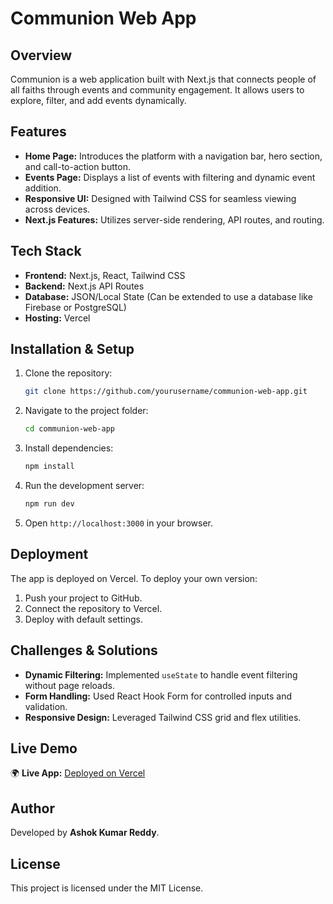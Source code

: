 # Communion Web App

## Overview
Communion is a web application built with Next.js that connects people of all faiths through events and community engagement. It allows users to explore, filter, and add events dynamically.

## Features
- **Home Page:** Introduces the platform with a navigation bar, hero section, and call-to-action button.
- **Events Page:** Displays a list of events with filtering and dynamic event addition.
- **Responsive UI:** Designed with Tailwind CSS for seamless viewing across devices.
- **Next.js Features:** Utilizes server-side rendering, API routes, and routing.

## Tech Stack
- **Frontend:** Next.js, React, Tailwind CSS
- **Backend:** Next.js API Routes
- **Database:** JSON/Local State (Can be extended to use a database like Firebase or PostgreSQL)
- **Hosting:** Vercel

## Installation & Setup
1. Clone the repository:
   ```sh
   git clone https://github.com/yourusername/communion-web-app.git
   ```
2. Navigate to the project folder:
   ```sh
   cd communion-web-app
   ```
3. Install dependencies:
   ```sh
   npm install
   ```
4. Run the development server:
   ```sh
   npm run dev
   ```
5. Open `http://localhost:3000` in your browser.

## Deployment
The app is deployed on Vercel. To deploy your own version:
1. Push your project to GitHub.
2. Connect the repository to Vercel.
3. Deploy with default settings.

## Challenges & Solutions
- **Dynamic Filtering:** Implemented `useState` to handle event filtering without page reloads.
- **Form Handling:** Used React Hook Form for controlled inputs and validation.
- **Responsive Design:** Leveraged Tailwind CSS grid and flex utilities.

## Live Demo
🌍 **Live App:** [Deployed on Vercel](https://communion-app-theta.vercel.app/) 

## Author
Developed by **Ashok Kumar Reddy**.

## License
This project is licensed under the MIT License.

